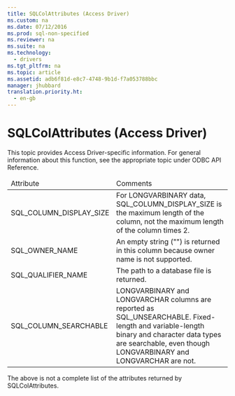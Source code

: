 ```yaml
---
title: SQLColAttributes (Access Driver)
ms.custom: na
ms.date: 07/12/2016
ms.prod: sql-non-specified
ms.reviewer: na
ms.suite: na
ms.technology: 
  - drivers
ms.tgt_pltfrm: na
ms.topic: article
ms.assetid: adb6f81d-e8c7-4748-9b1d-f7a053788bbc
manager: jhubbard
translation.priority.ht: 
  - en-gb
---
```

# SQLColAttributes (Access Driver)
<?xml version="1.0" encoding="utf-8"?>
<developerConceptualDocument xmlns="http://ddue.schemas.microsoft.com/authoring/2003/5" xmlns:xlink="http://www.w3.org/1999/xlink" xmlns:xsi="http://www.w3.org/2001/XMLSchema-instance" xsi:schemaLocation="http://ddue.schemas.microsoft.com/authoring/2003/5 http://dduestorage.blob.core.windows.net/ddueschema/developer.xsd">
  <introduction>
    <alert class="note">
      <para>This topic provides Access Driver-specific information. For general information about this function, see the appropriate topic under <legacyLink xlink:href="b7a49774-f458-44ce-9a04-a0457501405b">ODBC API Reference</legacyLink>.</para>
    </alert>
    <table xmlns:caps="http://schemas.microsoft.com/build/caps/2013/11">
      <thead>
        <tr>
          <TD>
            <para>Attribute</para>
          </TD>
          <TD>
            <para>Comments</para>
          </TD>
        </tr>
      </thead>
      <tbody>
        <tr>
          <TD>
            <para>SQL_COLUMN_DISPLAY_SIZE</para>
          </TD>
          <TD>
            <para>For LONGVARBINARY data, SQL_COLUMN_DISPLAY_SIZE is the maximum length of the column, not the maximum length of the column times 2.</para>
          </TD>
        </tr>
        <tr>
          <TD>
            <para>SQL_OWNER_NAME</para>
          </TD>
          <TD>
            <para>An empty string ("") is returned in this column because owner name is not supported.</para>
          </TD>
        </tr>
        <tr>
          <TD>
            <para>SQL_QUALIFIER_NAME</para>
          </TD>
          <TD>
            <para>The path to a database file is returned.</para>
          </TD>
        </tr>
        <tr>
          <TD>
            <para>SQL_COLUMN_SEARCHABLE</para>
          </TD>
          <TD>
            <para>LONGVARBINARY and LONGVARCHAR columns are reported as SQL_UNSEARCHABLE.</para>
            <para>Fixed-length and variable-length binary and character data types are searchable, even though LONGVARBINARY and LONGVARCHAR are not.</para>
          </TD>
        </tr>
      </tbody>
    </table>
    <alert class="note">
      <para>The above is not a complete list of the attributes returned by <legacyBold>SQLColAttributes</legacyBold>.</para>
    </alert>
  </introduction>
  <relatedTopics />
</developerConceptualDocument>